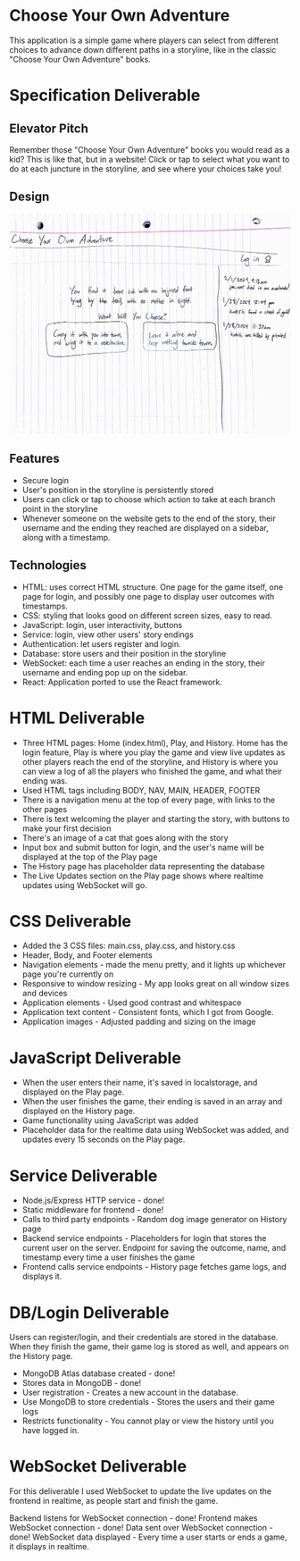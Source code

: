 # Choose Your Own Adventure
This application is a simple game where players can select from different choices to advance down different paths in a storyline, like in the classic "Choose Your Own Adventure" books. 

# Specification Deliverable
## Elevator Pitch
Remember those "Choose Your Own Adventure" books you would read as a kid? This is like that, but in a website! Click or tap to select what you want to do at each juncture in the storyline, and see where your choices take you!

## Design
![fish tank design draft](https://github.com/sadietayler/startup/blob/main/cyoa.png)

## Features
- Secure login
- User's position in the storyline is persistently stored
- Users can click or tap to choose which action to take at each branch point in the storyline
- Whenever someone on the website gets to the end of the story, their username and the ending they reached are displayed on a sidebar, along with a timestamp.

## Technologies
- HTML: uses correct HTML structure. One page for the game itself, one page for login, and possibly one page to display user outcomes with timestamps.
- CSS: styling that looks good on different screen sizes, easy to read. 
- JavaScript: login, user interactivity, buttons
- Service: login, view other users' story endings
- Authentication: let users register and login.
- Database: store users and their position in the storyline 
- WebSocket: each time a user reaches an ending in the story, their username and ending pop up on the sidebar. 
- React: Application ported to use the React framework. 

# HTML Deliverable
- Three HTML pages: Home (index.html), Play, and History. Home has the login feature, Play is where you play the game and view live updates as other players reach the end of the storyline, and History is where you can view a log of all the players who finished the game, and what their ending was.
- Used HTML tags including BODY, NAV, MAIN, HEADER, FOOTER
- There is a navigation menu at the top of every page, with links to the other pages
- There is text welcoming the player and starting the story, with buttons to make your first decision
- There's an image of a cat that goes along with the story
- Input box and submit button for login, and the user's name will be displayed at the top of the Play page
- The History page has placeholder data representing the database
- The Live Updates section on the Play page shows where realtime updates using WebSocket will go.

# CSS Deliverable
- Added the 3 CSS files: main.css, play.css, and history.css
- Header, Body, and Footer elements
- Navigation elements - made the menu pretty, and it lights up whichever page you're currently on
- Responsive to window resizing - My app looks great on all window sizes and devices
- Application elements - Used good contrast and whitespace
- Application text content - Consistent fonts, which I got from Google. 
- Application images - Adjusted padding and sizing on the image

# JavaScript Deliverable

- When the user enters their name, it's saved in localstorage, and displayed on the Play page.
- When the user finishes the game, their ending is saved in an array and displayed on the History page.
- Game functionality using JavaScript was added
- Placeholder data for the realtime data using WebSocket was added, and updates every 15 seconds on the Play page.

# Service Deliverable
- Node.js/Express HTTP service - done!
- Static middleware for frontend - done!
- Calls to third party endpoints - Random dog image generator on History page
- Backend service endpoints - Placeholders for login that stores the current user on the server. Endpoint for saving the outcome, name, and timestamp every time a user finishes the game
- Frontend calls service endpoints - History page fetches game logs, and displays it. 

# DB/Login Deliverable
Users can register/login, and their credentials are stored in the database. When they finish the game, their game log is stored as well, and appears on the History page. 

- MongoDB Atlas database created - done!
- Stores data in MongoDB - done!
- User registration - Creates a new account in the database.
- Use MongoDB to store credentials - Stores the users and their game logs
- Restricts functionality - You cannot play or view the history until you have logged in.
  
# WebSocket Deliverable
For this deliverable I used WebSocket to update the live updates on the frontend in realtime, as people start and finish the game. 

 Backend listens for WebSocket connection - done!
 Frontend makes WebSocket connection - done!
 Data sent over WebSocket connection - done!
 WebSocket data displayed - Every time a user starts or ends a game, it displays in realtime. 
